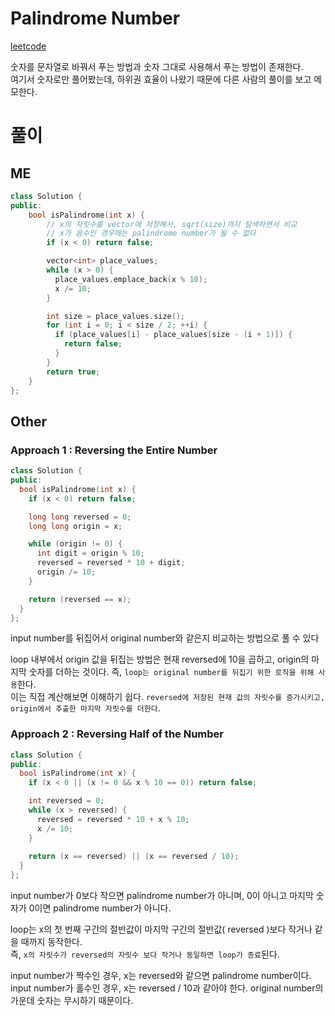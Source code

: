 # Palindrome Number
[leetcode](https://leetcode.com/problems/palindrome-number/solutions/3651712/2-method-s-c-java-python-beginner-friendly/)   

숫자를 문자열로 바꿔서 푸는 방법과 숫자 그대로 사용해서 푸는 방법이 존재한다.   
여기서 숫자로만 풀어봤는데, 하위권 효율이 나왔기 때문에 다른 사람의 풀이를 보고 메모한다.   

# 풀이
## ME
```cpp
class Solution {
public:
    bool isPalindrome(int x) {
        // x의 자릿수를 vector에 저장해서, sqrt(size)까지 탐색하면서 비교
        // x가 음수인 경우에는 palindrome number가 될 수 없다
        if (x < 0) return false;

        vector<int> place_values;
        while (x > 0) {
          place_values.emplace_back(x % 10);
          x /= 10;
        }

        int size = place_values.size();
        for (int i = 0; i < size / 2; ++i) {
          if (place_values[i] - place_values[size - (i + 1)]) {
            return false;
          }
        }
        return true;
    }
};
```

## Other
### Approach 1 : Reversing the Entire Number
```cpp
class Solution {
public:
  bool isPalindrome(int x) {
    if (x < 0) return false;

    long long reversed = 0;
    long long origin = x;

    while (origin != 0) {
      int digit = origin % 10;
      reversed = reversed * 10 + digit;
      origin /= 10;
    }

    return (reversed == x);
  }
};
```
input number를 뒤집어서 original number와 같은지 비교하는 방법으로 풀 수 있다   

loop 내부에서 origin 값을 뒤집는 방법은 현재 reversed에 10을 곱하고, origin의 마지막 숫자를 더하는 것이다. 즉, `loop는 original number를 뒤집기 위한 로직을 위해 사용`한다.   
이는 직접 계산해보면 이해하기 쉽다. `reversed에 저장된 현재 값의 자릿수를 증가시키고, origin에서 추출한 마지막 자릿수를 더한다`.   

### Approach 2 : Reversing Half of the Number
```cpp
class Solution {
public:
  bool isPalindrome(int x) {
    if (x < 0 || (x != 0 && x % 10 == 0)) return false;

    int reversed = 0;
    while (x > reversed) {
      reversed = reversed * 10 + x % 10;
      x /= 10;
    }
    
    return (x == reversed) || (x == reversed / 10);
  }
};
```
input number가 0보다 작으면 palindrome number가 아니며, 0이 아니고 마지막 숫자가 0이면 palindrome number가 아니다.   

loop는 x의 첫 번째 구간의 절반값이 마지막 구간의 절반값( reversed )보다 작거나 같을 때까지 동작한다.   
즉, `x의 자릿수가 reversed의 자릿수 보다 작거나 동일하면 loop가 종료`된다.   

input number가 짝수인 경우, x는 reversed와 같으면 palindrome number이다.   
input number가 홀수인 경우, x는 reversed / 10과 같아야 한다. original number의 가운데 숫자는 무시하기 때문이다.   
